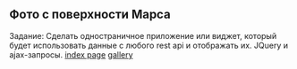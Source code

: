 ## Фото с поверхности Марса

Задание:
Сделать одностраничное приложение или виджет, который будет использовать данные с любого rest api и отображать их. JQuery и ajax-запросы.
[index page](https://prnt.sc/qr1cLXp1HIow)
[gallery](https://prnt.sc/bXZLciE2MZ3q)
